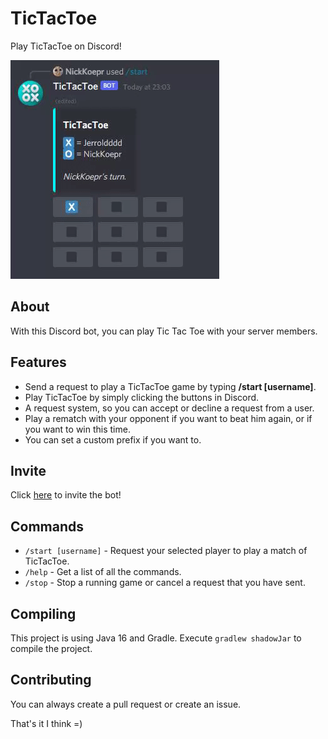 # TicTacToe
Play TicTacToe on Discord!

![tttgame](https://raw.githubusercontent.com/NickKoepr/nickkoepr.github.io/master/tttgamenew.gif)

## About
With this Discord bot, you can play Tic Tac Toe with your server members.

## Features
* Send a request to play a TicTacToe game by typing **/start [username]**.
* Play TicTacToe by simply clicking the buttons in Discord. 
* A request system, so you can accept or decline a request from a user. 
* Play a rematch with your opponent if you want to beat him again, or if you want to win this time. 
* You can set a custom prefix if you want to. 

## Invite
Click [here](https://top.gg/bot/914110118998732811) to invite the bot!

## Commands

* `/start [username]` - Request your selected player to play a match of TicTacToe.
* `/help` - Get a list of all the commands.
* `/stop` - Stop a running game or cancel a request that you have sent.

## Compiling 
This project is using Java 16 and Gradle. Execute `gradlew shadowJar` to compile the project. 

## Contributing
You can always create a pull request or create an issue. 

That's it I think =)
